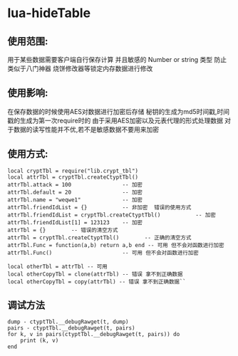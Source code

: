 # lua-hideTable
## 使用范围:
用于某些数据需要客户端自行保存计算 并且敏感的 Number or string 类型
防止类似于八门神器 烧饼修改器等锁定内存数据进行修改

## 使用影响:
在保存数据的时候使用AES对数据进行加密后存储
秘钥的生成为md5时间戳,时间戳的生成为第一次require时的
由于采用AES加密以及元表代理的形式处理数据 对于数据的读写性能并不优,若不是敏感数据不要用来加密

## 使用方式:
```
local cryptTbl = require("lib.crypt_tbl")
local attrTbl = cryptTbl.createCtyptTbl()
attrTbl.attack = 100                -- 加密
attrTbl.default = 20                -- 加密
attrTbl.name = "weqwe1"             -- 加密
attrTbl.friendIdList = {}           -- 非加密  错误的使用方式
attrTbl.friendIdList = cryptTbl.createCtyptTbl()           -- 加密
attrTbl.friendIdList[1] = 123123    -- 加密
attrTbl = {}        -- 错误的清空方式
attrTbl = cryptTbl.createCtyptTbl()        -- 正确的清空方式
attrTbl.Func = function(a,b) return a,b end -- 可用 但不会对函数进行加密
attrTbl.Func()                      -- 可用 但不会对函数进行加密

local otherTbl = attrTbl -- 可用
local otherCopyTbl = clone(attrTbl) -- 错误 拿不到正确数据
local otherCopyTbl = copy(attrTbl) -- 错误 拿不到正确数据``
```
## 调试方法
```
dump - ctyptTbl.__debugRawget(t, dump)
pairs - ctyptTbl.__debugRawget(t, pairs)
for k, v in pairs(ctyptTbl.__debugRawget(t, pairs)) do
    print (k, v)
end
```
